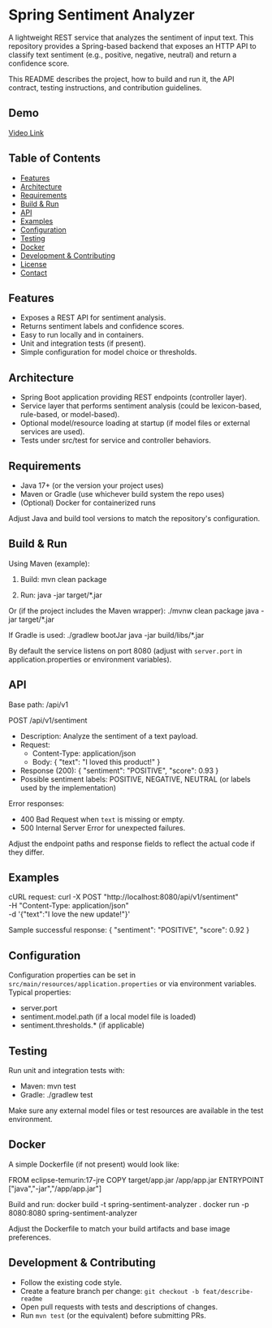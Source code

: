 # Spring Sentiment Analyzer

A lightweight REST service that analyzes the sentiment of input text. This repository provides a Spring-based backend that exposes an HTTP API to classify text sentiment (e.g., positive, negative, neutral) and return a confidence score.

This README describes the project, how to build and run it, the API contract, testing instructions, and contribution guidelines.

## Demo
[Video Link](https://www.linkedin.com/posts/charishma-nadipalli_springai-springboot-java-activity-7385884873120473088-8-sX?utm_source=share&utm_medium=member_desktop&rcm=ACoAAD9E93MBmqEOUweebVQXBZlz4pwQMXZOONo)

## Table of Contents

- [Features](#features)
- [Architecture](#architecture)
- [Requirements](#requirements)
- [Build & Run](#build--run)
- [API](#api)
- [Examples](#examples)
- [Configuration](#configuration)
- [Testing](#testing)
- [Docker](#docker)
- [Development & Contributing](#development--contributing)
- [License](#license)
- [Contact](#contact)

## Features

- Exposes a REST API for sentiment analysis.
- Returns sentiment labels and confidence scores.
- Easy to run locally and in containers.
- Unit and integration tests (if present).
- Simple configuration for model choice or thresholds.

## Architecture

- Spring Boot application providing REST endpoints (controller layer).
- Service layer that performs sentiment analysis (could be lexicon-based, rule-based, or model-based).
- Optional model/resource loading at startup (if model files or external services are used).
- Tests under src/test for service and controller behaviors.

## Requirements

- Java 17+ (or the version your project uses)
- Maven or Gradle (use whichever build system the repo uses)
- (Optional) Docker for containerized runs

Adjust Java and build tool versions to match the repository's configuration.

## Build & Run

Using Maven (example):

1. Build:
   mvn clean package

2. Run:
   java -jar target/*.jar

Or (if the project includes the Maven wrapper):
   ./mvnw clean package
   java -jar target/*.jar

If Gradle is used:
   ./gradlew bootJar
   java -jar build/libs/*.jar

By default the service listens on port 8080 (adjust with `server.port` in application.properties or environment variables).

## API

Base path: /api/v1

POST /api/v1/sentiment
- Description: Analyze the sentiment of a text payload.
- Request:
  - Content-Type: application/json
  - Body:
    {
      "text": "I loved this product!"
    }
- Response (200):
  {
    "sentiment": "POSITIVE",
    "score": 0.93
  }
- Possible sentiment labels: POSITIVE, NEGATIVE, NEUTRAL (or labels used by the implementation)

Error responses:
- 400 Bad Request when `text` is missing or empty.
- 500 Internal Server Error for unexpected failures.

Adjust the endpoint paths and response fields to reflect the actual code if they differ.

## Examples

cURL request:
curl -X POST "http://localhost:8080/api/v1/sentiment" \
  -H "Content-Type: application/json" \
  -d '{"text":"I love the new update!"}'

Sample successful response:
{
  "sentiment": "POSITIVE",
  "score": 0.92
}

## Configuration

Configuration properties can be set in `src/main/resources/application.properties` or via environment variables. Typical properties:
- server.port
- sentiment.model.path (if a local model file is loaded)
- sentiment.thresholds.* (if applicable)

## Testing

Run unit and integration tests with:
- Maven: mvn test
- Gradle: ./gradlew test

Make sure any external model files or test resources are available in the test environment.

## Docker

A simple Dockerfile (if not present) would look like:

FROM eclipse-temurin:17-jre
COPY target/app.jar /app/app.jar
ENTRYPOINT ["java","-jar","/app/app.jar"]

Build and run:
docker build -t spring-sentiment-analyzer .
docker run -p 8080:8080 spring-sentiment-analyzer

Adjust the Dockerfile to match your build artifacts and base image preferences.

## Development & Contributing

- Follow the existing code style.
- Create a feature branch per change: `git checkout -b feat/describe-readme`
- Open pull requests with tests and descriptions of changes.
- Run `mvn test` (or the equivalent) before submitting PRs.
